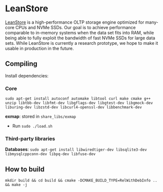 # LeanStore

[LeanStore](https://db.in.tum.de/~leis/papers/leanstore.pdf) is a high-performance OLTP storage engine optimized for many-core CPUs and NVMe SSDs. Our goal is to achieve performance comparable to in-memory systems when the data set fits into RAM, while being able to fully exploit the bandwidth of fast NVMe SSDs for large data sets. While LeanStore is currently a research prototype, we hope to make it usable in production in the future.

## Compiling
Install dependencies:

### Core

`sudo apt-get install autoconf automake libtool curl make cmake g++ unzip libtbb-dev libfmt-dev libgflags-dev libgtest-dev libgmock-dev liburing-dev libzstd-dev libcurl4-openssl-dev libbenchmark-dev`

**exmap**: stored in `share_libs/exmap`
- Run `sudo ./load.sh`

### Third-party libraries

**Databases**: `sudo apt-get install libwiredtiger-dev libsqlite3-dev libmysqlcppconn-dev libpq-dev libfuse-dev`

## How to build

`mkdir build && cd build && cmake -DCMAKE_BUILD_TYPE=RelWithDebInfo .. && make -j`
